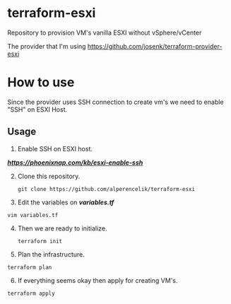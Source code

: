 # terraform-esxi
Repository to provision VM's vanilla ESXI without vSphere/vCenter

The provider that I'm using https://github.com/josenk/terraform-provider-esxi

# How to use

Since the provider uses SSH connection to create vm's we need to enable "SSH" on ESXI Host.

## Usage

1. Enable SSH on ESXI host.
  
  ***https://phoenixnap.com/kb/esxi-enable-ssh***

2. Clone this repository.

    `git clone https://github.com/alperencelik/terraform-esxi`

3. Edit the variables on ***variables.tf***

  `vim variables.tf`
    
4. Then we are ready to initialize.

    `terraform init`
    
5. Plan the infrastructure.

  `terraform plan`
  
6. If everything seems okay then apply for creating VM's.

  `terraform apply`
